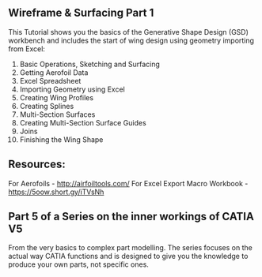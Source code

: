 ## Wireframe & Surfacing Part 1

This Tutorial shows you the basics of the Generative Shape Design (GSD) workbench and includes the start of wing design using geometry importing from Excel:
1. Basic Operations, Sketching and Surfacing
2. Getting Aerofoil Data
3. Excel Spreadsheet
4. Importing Geometry using Excel
5. Creating Wing Profiles
6. Creating Splines 
7. Multi-Section Surfaces
8. Creating Multi-Section Surface Guides
9.  Joins
10. Finishing the Wing Shape

## Resources:

For Aerofoils - http://airfoiltools.com/
For Excel Export Macro Workbook - https://5oow.short.gy/iTVsNh

## Part 5 of a Series on the inner workings of CATIA V5

From the very basics to complex part modelling. The series focuses on the actual way CATIA functions and is designed to give you the knowledge to produce your own parts, not specific ones.
